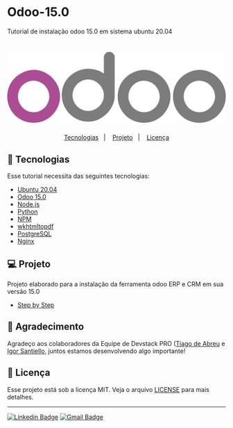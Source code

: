 # Odoo-15.0
Tutorial de instalação odoo 15.0 em sistema ubuntu 20.04

<h1 align="center">
    <img alt="ScraperDateTime" title="ScraperDateTime" src=".github/odoo.png" />
</h1>

</h1>

<p align="center">
  <a href="#-tecnologias">Tecnologias</a>&nbsp;&nbsp;&nbsp;|&nbsp;&nbsp;&nbsp;
  <a href="#-projeto">Projeto</a>&nbsp;&nbsp;&nbsp;|&nbsp;&nbsp;&nbsp;
  <a href="#memo-licença">Licença</a>
</p>

## 🚀 Tecnologias

Esse tutorial necessita das seguintes tecnologias:

- [Ubuntu 20.04](https://releases.ubuntu.com/20.04/)
- [Odoo 15.0](https://www.odoo.com/pt_BR)
- [Node.js](https://nodejs.org/en/)
- [Python](https://www.python.org/downloads/)
- [NPM](https://www.npmjs.com/package/npm)
- [wkhtmltopdf](https://wkhtmltopdf.org/)
- [PostgreSQL](https://www.postgresql.org/)
- [Nginx](https://www.nginx.com/)

## 💻 Projeto

Projeto elaborado para a instalação da ferramenta odoo ERP e CRM em sua versão 15.0
- [Step by Step](https://github.com/RodrigoCMoura/Odoo-15.0/blob/main/Stepbystep)

## 🧠 Agradecimento

Agradeço aos colaboradores da Equipe de Devstack PRO ([Tiago de Abreu](https://github.com/devtiagoabreu)  e [Igor Santiello](https://github.com/IgorG17), juntos estamos desenvolvendo algo importante!


## :memo: Licença

Esse projeto está sob a licença MIT. Veja o arquivo [LICENSE](LICENSE) para mais detalhes.

---


[![Linkedin Badge](https://img.shields.io/badge/-RodrigoMoura-blue?style=flat-square&logo=Linkedin&logoColor=white&link=https://www.linkedin.com/in/rodrigo-moura-1b7652a2)](https://www.linkedin.com/in/rodrigo-moura-1b7652a2)
[![Gmail Badge](https://img.shields.io/badge/-romoura1994@gmail.com-c14438?style=flat-square&logo=Gmail&logoColor=white&link=mailto:romoura1994@gmail.com)](mailto:romoura1994@gmail.com)